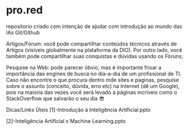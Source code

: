 # pro.red
repositorio criado com intenção de ajudar com introdução ao mundo das IAs
Git/Github


Artigos/Fórum: você pode compartilhar conteúdos técnicos através de Artigos (visíveis globalmente na plataforma da DIO). Por outro lado, você também pode compartilhar suas conquistas e dúvidas usando os Fóruns;

Pesquise na Web: pode parecer óbvio, mas é importante frisar a importância das engines de busca no dia-a-dia de um profissional de TI. Caso não encontre o que procura dentro mde sites e paginas, pesquise sobre o assunto (conceito, dúvida, erro etc) na Internet (dê um Google), pois na maioria das vezes você será levado à páginas incríveis como o StackOverflow que salvarão o seu dia 😎


Dicas/Links Úteis
[1]-Introdução à Inteligência Artificial.pptx

[2]-Inteligência Artificial x Machine Learning.pptx
